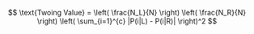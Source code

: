 $$
\text{Twoing Value} = \left( \frac{N_L}{N} \right) \left( \frac{N_R}{N} \right) \left( \sum_{i=1}^{c} |P(i|L) - P(i|R)| \right)^2
$$